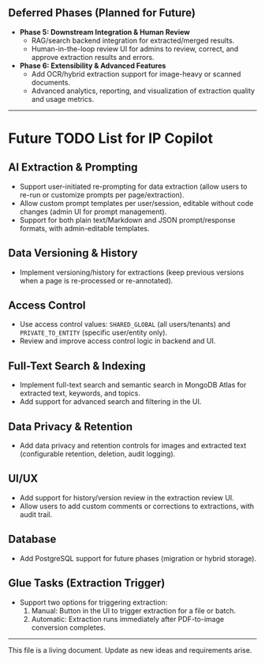 ## Deferred Phases (Planned for Future)
- **Phase 5: Downstream Integration & Human Review**
  - RAG/search backend integration for extracted/merged results.
  - Human-in-the-loop review UI for admins to review, correct, and approve extraction results and errors.
- **Phase 6: Extensibility & Advanced Features**
  - Add OCR/hybrid extraction support for image-heavy or scanned documents.
  - Advanced analytics, reporting, and visualization of extraction quality and usage metrics.

---
# Future TODO List for IP Copilot

## AI Extraction & Prompting
- Support user-initiated re-prompting for data extraction (allow users to re-run or customize prompts per page/extraction).
- Allow custom prompt templates per user/session, editable without code changes (admin UI for prompt management).
- Support for both plain text/Markdown and JSON prompt/response formats, with admin-editable templates.

## Data Versioning & History
- Implement versioning/history for extractions (keep previous versions when a page is re-processed or re-annotated).

## Access Control
- Use access control values: `SHARED_GLOBAL` (all users/tenants) and `PRIVATE_TO_ENTITY` (specific user/entity only).
- Review and improve access control logic in backend and UI.

## Full-Text Search & Indexing
- Implement full-text search and semantic search in MongoDB Atlas for extracted text, keywords, and topics.
- Add support for advanced search and filtering in the UI.

## Data Privacy & Retention
- Add data privacy and retention controls for images and extracted text (configurable retention, deletion, audit logging).

## UI/UX
- Add support for history/version review in the extraction review UI.
- Allow users to add custom comments or corrections to extractions, with audit trail.

## Database
- Add PostgreSQL support for future phases (migration or hybrid storage).

## Glue Tasks (Extraction Trigger)
- Support two options for triggering extraction:
  1. Manual: Button in the UI to trigger extraction for a file or batch.
  2. Automatic: Extraction runs immediately after PDF-to-image conversion completes.

---
This file is a living document. Update as new ideas and requirements arise.
